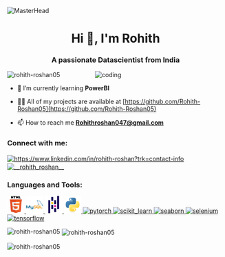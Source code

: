 ![MasterHead](https://mir-s3-cdn-cf.behance.net/project_modules/max_1200/79731568097599.5b50bca477735.jpg)
<h1 align="center">Hi 👋, I'm Rohith</h1>
<h3 align="center">A passionate Datascientist from India</h3>
<img align="right" alt="coding" width="300" src="https://img.freepik.com/free-vector/cartoon-gamer-room-illustration_23-2148923149.jpg?t=st=1735047591~exp=1735051191~hmac=dcea1bbc091fd14ba07cbb29def7b04a8d0e6ee6dbcbfec941e89634f3bf2a5e&w=996">

<p align="left"> <img src="https://komarev.com/ghpvc/?username=rohith-roshan05&label=Profile%20views&color=0e75b6&style=flat" alt="rohith-roshan05" /> </p>

- 🌱 I’m currently learning **PowerBI**

- 👨‍💻 All of my projects are available at [https://github.com/Rohith-Roshan05](https://github.com/Rohith-Roshan05)

- 📫 How to reach me **Rohithroshan047@gmail.com**

<h3 align="left">Connect with me:</h3>
<p align="left">
<a href="https://linkedin.com/in/https://www.linkedin.com/in/rohith-roshan?trk=contact-info" target="blank"><img align="center" src="https://raw.githubusercontent.com/rahuldkjain/github-profile-readme-generator/master/src/images/icons/Social/linked-in-alt.svg" alt="https://www.linkedin.com/in/rohith-roshan?trk=contact-info" height="30" width="40" /></a>
<a href="https://instagram.com/__rohith_roshan__" target="blank"><img align="center" src="https://raw.githubusercontent.com/rahuldkjain/github-profile-readme-generator/master/src/images/icons/Social/instagram.svg" alt="__rohith_roshan__" height="30" width="40" /></a>
</p>

<h3 align="left">Languages and Tools:</h3>
<p align="left"> <a href="https://www.w3.org/html/" target="_blank" rel="noreferrer"> <img src="https://raw.githubusercontent.com/devicons/devicon/master/icons/html5/html5-original-wordmark.svg" alt="html5" width="40" height="40"/> </a> <a href="https://www.mysql.com/" target="_blank" rel="noreferrer"> <img src="https://raw.githubusercontent.com/devicons/devicon/master/icons/mysql/mysql-original-wordmark.svg" alt="mysql" width="40" height="40"/> </a> <a href="https://pandas.pydata.org/" target="_blank" rel="noreferrer"> <img src="https://raw.githubusercontent.com/devicons/devicon/2ae2a900d2f041da66e950e4d48052658d850630/icons/pandas/pandas-original.svg" alt="pandas" width="40" height="40"/> </a> <a href="https://www.python.org" target="_blank" rel="noreferrer"> <img src="https://raw.githubusercontent.com/devicons/devicon/master/icons/python/python-original.svg" alt="python" width="40" height="40"/> </a> <a href="https://pytorch.org/" target="_blank" rel="noreferrer"> <img src="https://www.vectorlogo.zone/logos/pytorch/pytorch-icon.svg" alt="pytorch" width="40" height="40"/> </a> <a href="https://scikit-learn.org/" target="_blank" rel="noreferrer"> <img src="https://upload.wikimedia.org/wikipedia/commons/0/05/Scikit_learn_logo_small.svg" alt="scikit_learn" width="40" height="40"/> </a> <a href="https://seaborn.pydata.org/" target="_blank" rel="noreferrer"> <img src="https://seaborn.pydata.org/_images/logo-mark-lightbg.svg" alt="seaborn" width="40" height="40"/> </a> <a href="https://www.selenium.dev" target="_blank" rel="noreferrer"> <img src="https://raw.githubusercontent.com/detain/svg-logos/780f25886640cef088af994181646db2f6b1a3f8/svg/selenium-logo.svg" alt="selenium" width="40" height="40"/> </a> <a href="https://www.tensorflow.org" target="_blank" rel="noreferrer"> <img src="https://www.vectorlogo.zone/logos/tensorflow/tensorflow-icon.svg" alt="tensorflow" width="40" height="40"/> </a> </p>

<p><img align="left" src="https://github-readme-stats.vercel.app/api/top-langs?username=rohith-roshan05&show_icons=true&locale=en&layout=compact" alt="rohith-roshan05" /></p>

<p>&nbsp;<img align="center" src="https://github-readme-stats.vercel.app/api?username=rohith-roshan05&show_icons=true&locale=en" alt="rohith-roshan05" /></p>

<p><img align="center" src="https://github-readme-streak-stats.herokuapp.com/?user=rohith-roshan05&" alt="rohith-roshan05" /></p>

